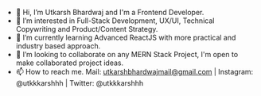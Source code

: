 - 👋 Hi, I’m Utkarsh Bhardwaj and I'm a Frontend Developer.
- 👀 I’m interested in Full-Stack Development, UX/UI, Technical Copywriting and Product/Content Strategy.
- 🌱 I’m currently learning Advanced ReactJS with more practical and industry based approach.
- 💞️ I’m looking to collaborate on any MERN Stack Project, I'm open to make collaborated project ideas.
- 📫 How to reach me. Mail: utkarshbhardwajmail@gmail.com | Instagram: @utkkkarshhh | Twitter: @utkkkarshhh

<!---
utkkkarshhh/utkkkarshhh is a ✨ special ✨ repository because its `README.md` (this file) appears on your GitHub profile.
You can click the Preview link to take a look at your changes.
--->
